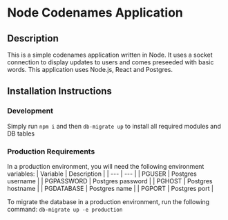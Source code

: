 # Node Codenames Application

## Description
This is a simple codenames application written in Node. It uses a socket connection to display updates to users and comes preseeded with basic words. This application uses Node.js, React and Postgres.

## Installation Instructions
### Development
Simply run `npm i` and then `db-migrate up` to install all required modules and DB tables

### Production Requirements
In a production environment, you will need the following environment variables:
| Variable | Description |
| --- | --- |
| PGUSER | Postgres username |
| PGPASSWORD | Postgres password |
| PGHOST | Postgres hostname |
| PGDATABASE | Postgres name |
| PGPORT | Postgres port |

To migrate the database in a production environment, run the following command:
`db-migrate up -e production`